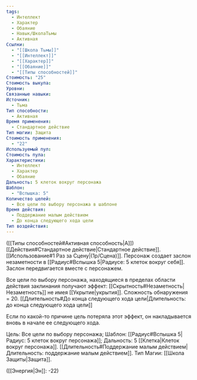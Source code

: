 ```yaml
---
tags:
  - Интеллект
  - Характер
  - Обаяние
  - Навык/ШколаТьмы
  - Активная
Ссылки:
  - "[[Школа Тьмы]]"
  - "[[Интеллект]]"
  - "[[Характер]]"
  - "[[Обаяние]]"
  - "[[Типы способностей]]"
Стоимость: "25"
Стоимость выкупа: 
Уровни: 
Связанные навыки: 
Источник:
  - Тьма
Тип способности:
  - Активная
Время применения:
  - Стандартное действие
Тип магии: Защита
Стоимость применения:
  - "22"
Используемый пул: 
Стоимость пула: 
Характеристики:
  - Интеллект
  - Характер
  - Обаяние
Дальность: 5 клеток вокруг персонажа
Шаблон:
  - "Вспышка: 5"
Количество целей:
  - Все цели по выбору персонажа в шаблоне
Время действия:
  - Поддержание малым действием
  - До конца следующего хода цели
Тип воздействия:
---
```

([[Типы способностей#Активная способность|А]]) [[Действия#Стандартное действие|Стандартное действие]]. [[Использование#1 Раз за Сцену|(1р/Сцена)]]. Персонаж создает заслон незаметности в [[Радиус#Вспышка 5|Радиусе: 5 клеток вокруг себя]]. Заслон передвигается вместе с персонажем.

Все цели по выбору персонажа, находящиеся в пределах области действия заклинания получают эффект: [[Скрытность#Незаметность|Незаметность]] не имея [[Укрытие|укрытия]]. Сложность обнаружения = 20. [[Длительность#До конца следующего хода цели|Длительность: до конца следующего хода цели]]

Если по какой-то причине цель потеряла этот эффект, он накладывается вновь в начале ее следующего хода.

Цель: Все цели по выбору персонажа; Шаблон: [[Радиус#Вспышка 5|Радиус: 5 клеток вокруг персонажа]]; Дальность: 5 [[Клетка|Клеток вокруг персонажа]]. [[Длительность#Поддержание малым действием|Длительность: поддержание малым действием]]. Тип Магии: [[Школа Защиты|Защита]].

([[Энергия|Эн]]: -22)